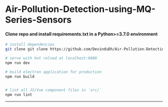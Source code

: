 # Air-Pollution-Detection-using-MQ-Series-Sensors
 
#### Clone repo and install requirements.txt in a Python>=3.7.0 environment

``` bash
# install dependencies
git clone git clone https://github.com/DevinduDh/Air-Pollution-Detection-using-MQ-Series-Sensors.git

# serve with hot reload at localhost:9080
npm run dev

# build electron application for production
npm run build


# lint all JS/Vue component files in `src/`
npm run lint

```

---
